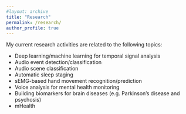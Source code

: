 ```yaml
---
#layout: archive
title: "Research"
permalink: /research/
author_profile: true
---
```


My current research activities are related to the following topics:

* Deep learning/machine learning for temporal signal analysis
* Audio event detection/classification
* Audio scene classification
* Automatic sleep staging
* sEMG-based hand movement recognition/prediction
* Voice analysis for mental health monitoring
* Building biomarkers for brain diseases (e.g. Parkinson’s disease and psychosis)
* mHealth
